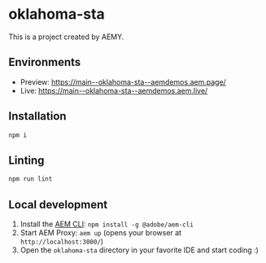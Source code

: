 # oklahoma-sta

This is a project created by AEMY.

## Environments

- Preview: https://main--oklahoma-sta--aemdemos.aem.page/
- Live: https://main--oklahoma-sta--aemdemos.aem.live/

## Installation

```sh
npm i
```

## Linting

```sh
npm run lint
```

## Local development

1. Install the [AEM CLI](https://github.com/adobe/helix-cli): `npm install -g @adobe/aem-cli`
1. Start AEM Proxy: `aem up` (opens your browser at `http://localhost:3000/`)
1. Open the `oklahoma-sta` directory in your favorite IDE and start coding :)